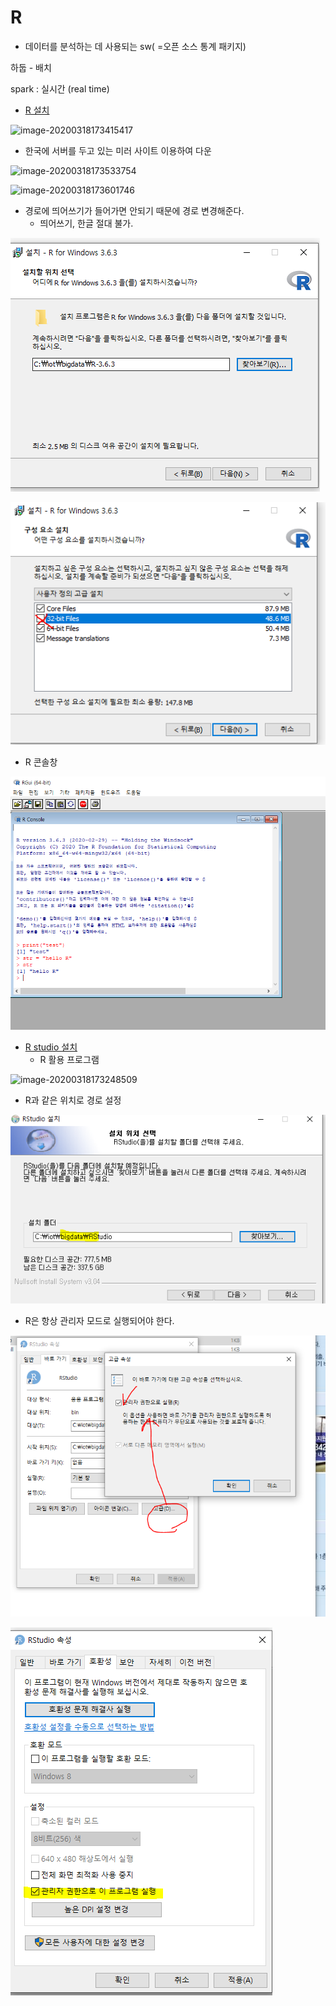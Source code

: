 # R

* 데이터를 분석하는 데 사용되는 sw( =오픈 소스 통계 패키지)



 하둡 - 배치

 spark : 실시간 (real time)

* [R 설치](https://ftp.harukasan.org/CRAN/)

![image-20200318173415417](C:\Users\student\AppData\Roaming\Typora\typora-user-images\image-20200318173415417.png)

* 한국에 서버를 두고 있는 미러 사이트 이용하여 다운

![image-20200318173533754](C:\Users\student\AppData\Roaming\Typora\typora-user-images\image-20200318173533754.png)

![image-20200318173601746](C:\Users\student\AppData\Roaming\Typora\typora-user-images\image-20200318173601746.png)

* 경로에 띄어쓰기가 들어가면 안되기 때문에 경로 변경해준다.
  * 띄어쓰기, 한글 절대 불가.

![image-20200319093709195](images/image-20200319093709195.png)

![image-20200319093939820](images/image-20200319093939820.png)

* R 콘솔창

![image-20200319094321038](images/image-20200319094321038.png)

* [R studio 설치](https://rstudio.com/products/rstudio/download/#download)
  * R 활용 프로그램

![image-20200318173248509](C:\Users\student\AppData\Roaming\Typora\typora-user-images\image-20200318173248509.png)

* R과 같은 위치로 경로 설정

![image-20200319094753555](images/image-20200319094753555.png)

* R은 항상 관리자 모드로 실행되어야 한다.

![image-20200319095207659](images/image-20200319095207659.png)

![image-20200319095353851](images/image-20200319095353851.png)